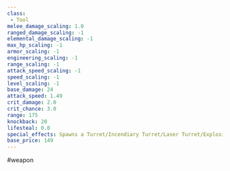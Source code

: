 ```yaml
---
class: 
 - Tool
melee_damage_scaling: 1.0
ranged_damage_scaling: -1
elemental_damage_scaling: -1
max_hp_scaling: -1
armor_scaling: -1
engineering_scaling: -1
range_scaling: -1
attack_speed_scaling: -1
speed_scaling: -1
level_scaling: -1
base_damage: 24
attack_speed: 1.49
crit_damage: 2.0
crit_chance: 3.0
range: 175
knockback: 20
lifesteal: 0.0
special_effects: Spawns a Turret/Incendiary Turret/Laser Turret/Explosive Turret
base_price: 149
---
```

#weapon